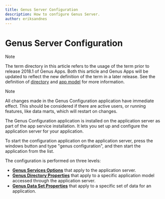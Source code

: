 ```yaml
---
title: Genus Server Configuration
description: How to configure Genus Server.
author: eriksandnes
---
```


# Genus Server Configuration

> [!NOTE]
> The term directory in this article refers to the usage of the term prior to release 2018.1 of Genus Apps. Both this article and Genus Apps will be updated to reflect the new definition of the term in a later release. See the definition of [directory](../../../../terminology.md#directory) and [app model](../../../../terminology.md#app-model) for more information.

> [!NOTE]
> All changes made in the Genus Configuration application have immediate effect. This should be considered if there are active users, or running features, like data marts, which will restart on changes.

The Genus Configuration application is installed on the application server as part of the app service installation. It lets you set up and configure the application server for your application.

To start the configuration application on the application server, press the windows button and type "genus configuration", and then start the application from the list.

The configuration is performed on three levels:

*   **[Genus Services Options](options.md)** that apply to the application server.
*   **[Genus Directory Properties](directory-properties.md)** that apply to a specific application model accessed through the application server.
*   **[Genus Data Set Properties](data-set-properties.md)** that apply to a specific set of data for an application.

